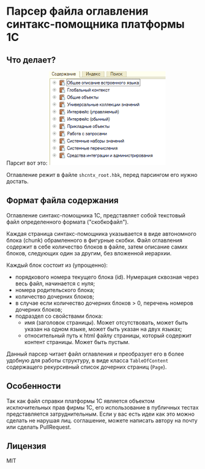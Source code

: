 # Парсер файла оглавления синтакс-помощника платформы 1С

## Что делает?
Парсит вот это:
![table of content](./example/toc.png)

Оглавление режит в файле `shcntx_root.hbk`, перед парсингом его нужно достать. 

## Формат файла содержания
Оглавление синтакс-помощника 1С, представляет собой текстовый файл определенного формата ("скобкофайл").

Каждая страница синтакс-помощника указывается в виде автономного блока (chunk) обрамленного в фигурные скобки.
Файл оглавления содержит в себе количество блоков в файле, затем описание самих блоков, следующих один за другим, без вложенной иерархии.

Каждый блок состоит из (упрощенно):

* порядкового номера текущего блока (id). Нумерация сквозная через весь файл, начинается с нуля;
* номера родительского блока;
* количество дочерних блоков;
* в случае если количество дочерних блоков > 0, перечень номеров дочерних блоков;
* подраздел со свойствами блока:
    * имя (заголовок страницы). Может отсутствовать, может быть указан на одном языке, может быть указан на двух языках;
    * относительный путь к html файлу страницы, который содержит контент страницы. Может быть пустым.

Данный парсер читает файл оглавления и преобразует его в более удобную для работы структуру, в виде класса
`TableOfContent` содержащего рекурсивный список дочерних страниц (`Page`).

## Особенности
Так как файл справки платформы 1С является объектом исключительных прав фирмы 1С, его использование в публичных тестах
представляется затруднительным. Если у вас есть идеи как это можно сделать не нарушая лиц. соглашение, можете написать автору
на почту или сделать PullRequest.

## Лицензия
MIT